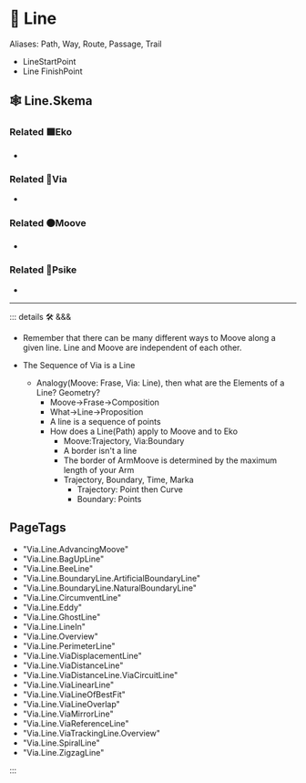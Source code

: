 # 🔻 <via>Line</via>

>

Aliases: Path, Way, Route, Passage, Trail

- LineStartPoint
- Line FinishPoint

## 🕸 Line.Skema

### Related 🟩<ekos>Eko</ekos>

-

### Related 🔻<via>Via</via>

-

### Related 🟠<mooves>Moove</mooves>

-

### Related 💜<psike>Psike</psike>

-

---

<!-- =================================================== -->
<!-- =================================================== -->
<!-- =================================================== -->
<!-- =================================================== -->
<!-- =================================================== -->
::: details 🛠 <dev>&&&</dev>

- Remember that there can be many different ways to Moove along a given line. Line and Moove are independent of each other.

- The Sequence of Via is a Line
    - Analogy(Moove: Frase, Via: Line), then what are the Elements of a Line? Geometry?
        - Moove->Frase->Composition
        - What->Line->Proposition
        - A line is a sequence of points
        - How does a Line(Path) apply to Moove and to Eko
            - Moove:Trajectory, Via:Boundary
            - A border isn't a line
            - The border of ArmMoove is determined by the maximum length of your Arm
            - Trajectory, Boundary, Time, Marka
                - Trajectory: Point then Curve
                - Boundary: Points

<h2>PageTags</h2>

- "Via.Line.AdvancingMoove"
- "Via.Line.BagUpLine"
- "Via.Line.BeeLine"
- "Via.Line.BoundaryLine.ArtificialBoundaryLine"
- "Via.Line.BoundaryLine.NaturalBoundaryLine"
- "Via.Line.CircumventLine"
- "Via.Line.Eddy"
- "Via.Line.GhostLine"
- "Via.Line.LineIn"
- "Via.Line.Overview"
- "Via.Line.PerimeterLine"
- "Via.Line.ViaDisplacementLine"
- "Via.Line.ViaDistanceLine"
- "Via.Line.ViaDistanceLine.ViaCircuitLine"
- "Via.Line.ViaLinearLine"
- "Via.Line.ViaLineOfBestFit"
- "Via.Line.ViaLineOverlap"
- "Via.Line.ViaMirrorLine"
- "Via.Line.ViaReferenceLine"
- "Via.Line.ViaTrackingLine.Overview"
- "Via.Line.SpiralLine"
- "Via.Line.ZigzagLine"

:::
